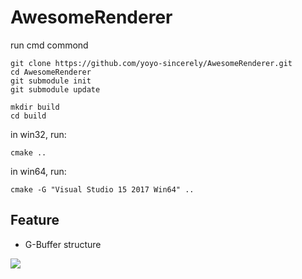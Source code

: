 # AwesomeRenderer

run cmd commond 

```
git clone https://github.com/yoyo-sincerely/AwesomeRenderer.git
cd AwesomeRenderer
git submodule init
git submodule update

mkdir build
cd build
```
in win32, run:
```
cmake ..
```

in win64, run:
```
cmake -G "Visual Studio 15 2017 Win64" ..
```

## Feature

- G-Buffer structure

![](https://github.com/yoyo-sincerely/MyPic/blob/master/PBR/GBuffer_data_structure.png?raw=true)